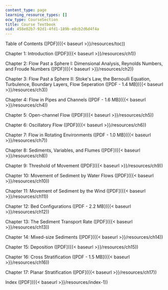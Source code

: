 ```yaml
---
content_type: page
learning_resource_types: []
ocw_type: CourseSection
title: Course Textbook
uid: 458e02b7-92d1-4fd1-189b-e8cb2d6d4f4a
---
```


Table of Contents ([PDF]({{< baseurl >}}/resources/toc))

Chapter 1: Introduction ([PDF]({{< baseurl >}}/resources/ch1))

Chapter 2: Flow Past a Sphere I: Dimensional Analysis, Reynolds Numbers, and Froude Numbers ([PDF]({{< baseurl >}}/resources/ch2))

Chapter 3: Flow Past a Sphere II: Stoke's Law, the Bernoulli Equation, Turbulence, Boundary Layers, Flow Seperation ([PDF - 1.4 MB]({{< baseurl >}}/resources/ch3))

Chapter 4: Flow in Pipes and Channels ([PDF - 1.6 MB]({{< baseurl >}}/resources/ch4))

Chapter 5: Open-channel Flow ([PDF]({{< baseurl >}}/resources/ch5))

Chapter 6: Oscillatory Flow ([PDF]({{< baseurl >}}/resources/ch6))

Chapter 7: Flow in Rotating Environments ([PDF - 1.0 MB]({{< baseurl >}}/resources/ch7))

Chapter 8: Sediments, Variables, and Flumes ([PDF]({{< baseurl >}}/resources/ch8))

Chapter 9: Threshold of Movement ([PDF]({{< baseurl >}}/resources/ch9))

Chapter 10: Movement of Sediment by Water Flows ([PDF]({{< baseurl >}}/resources/ch10))

Chapter 11: Movement of Sediment by the Wind ([PDF]({{< baseurl >}}/resources/ch11))

Chapter 12: Bed Configurations ([PDF - 2.2 MB]({{< baseurl >}}/resources/ch12))

Chapter 13: The Sediment Transport Rate ([PDF]({{< baseurl >}}/resources/ch13))

Chapter 14: Mixed-size Sediments ([PDF]({{< baseurl >}}/resources/ch14))

Chapter 15: Deposition ([PDF]({{< baseurl >}}/resources/ch15))

Chapter 16: Cross Stratification ([PDF - 1.5 MB]({{< baseurl >}}/resources/ch16))

Chapter 17: Planar Stratification ([PDF]({{< baseurl >}}/resources/ch17))

Index ([PDF]({{< baseurl >}}/resources/index-1))